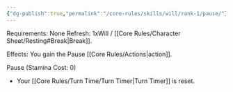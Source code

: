 ```yaml
---
{"dg-publish":true,"permalink":"/core-rules/skills/will/rank-1/pause/"}
---
```


Requirements: None
Refresh: 1xWill / [[Core Rules/Character Sheet/Resting#Break\|Break]].

Effects:
You gain the Pause [[Core Rules/Actions\|action]].

Pause (Stamina Cost: 0)
- Your [[Core Rules/Turn Time/Turn Timer\|Turn Timer]] is reset.